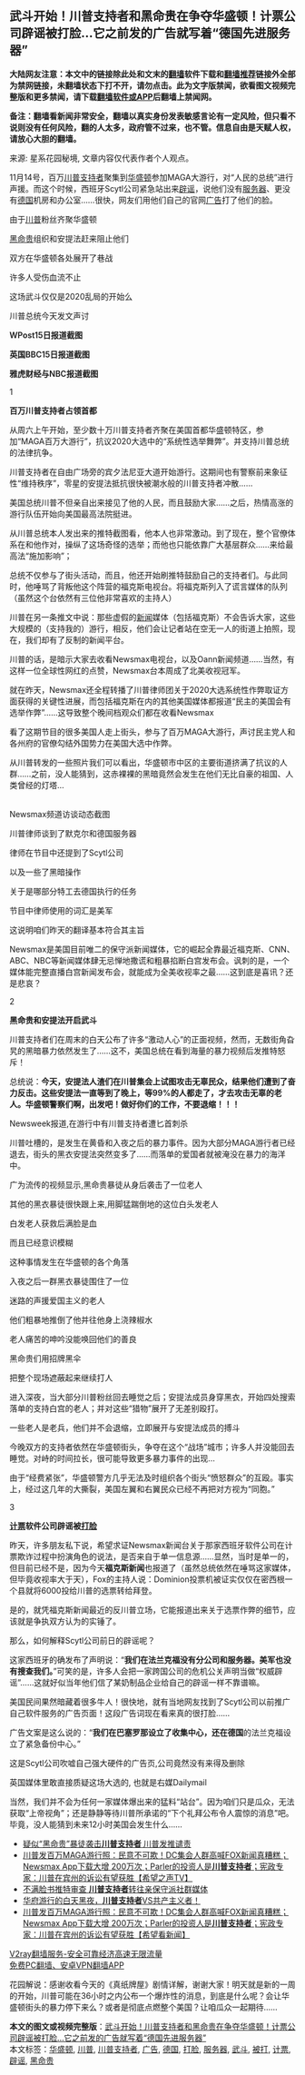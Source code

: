  <h2>武斗开始！川普支持者和黑命贵在争夺华盛顿！计票公司辟谣被打脸…它之前发的广告就写着“德国先进服务器”</h2> <p class="notice"><b>大陆网友注意：本文中的链接除此处和文末的<a href="https://github.com/bannedbook/fanqiang" >翻墙</a>软件下载和<a href="https://github.com/killgcd/justmysocks/blob/master/README.md">翻墙推荐</a>链接外全部为禁网链接，未翻墙状态下打不开，请勿点击。此为文字版禁闻，欲看图文视频完整版和更多禁闻，请下载<a href="https://github.com/bannedbook/fanqiang">翻墙软件或APP</a>后翻墙上禁闻网。</p><p>备注：翻墙看新闻非常安全，翻墙以真实身份发表敏感言论有一定风险，但只看不说则没有任何风险，翻的人太多，政府管不过来，也不管。信息自由是天赋人权，请放心大胆的翻墙。</b></p>  <div class="entry"> <p></p> <p>来源: 星系花园秘境, 文章内容仅代表作者个人观点。</p> <p>11月14号，百万<a href="https://www.bannedbook.org/bnews/tag/%E5%B7%9D%E6%99%AE%E6%94%AF%E6%8C%81%E8%80%85/" class="st_tag internal_tag" rel="tag" title="标签 川普支持者 下的日志">川普支持者</a>聚集到<a href="https://www.bannedbook.org/bnews/tag/%e5%8d%8e%e7%9b%9b%e9%a1%bf/" class="st_tag internal_tag" rel="tag" title="标签 华盛顿 下的日志">华盛顿</a>参加MAGA大游行，对“人民的总统”进行声援。而这个时候，西班牙Scytl公司紧急站出来<a href="https://www.bannedbook.org/bnews/tag/%E8%BE%9F%E8%B0%A3/" class="st_tag internal_tag" rel="tag" title="标签 辟谣 下的日志">辟谣</a>，说他们没有<a href="https://www.bannedbook.org/bnews/tag/%E6%9C%8D%E5%8A%A1%E5%99%A8/" class="st_tag internal_tag" rel="tag" title="标签 服务器 下的日志">服务器</a>、更没有<a href="https://www.bannedbook.org/bnews/tag/%e5%be%b7%e5%9b%bd/" class="st_tag internal_tag" rel="tag" title="标签 德国 下的日志">德国</a>机房和办公室……很快，网友们用他们自己的官网<a href="https://www.bannedbook.org/bnews/tag/%e5%b9%bf%e5%91%8a/" class="st_tag internal_tag" rel="tag" title="标签 广告 下的日志">广告</a>打了他们的脸。</p> <p>由于<a href="https://www.bannedbook.org/bnews/tag/%e5%b7%9d%e6%99%ae/" class="st_tag internal_tag" rel="tag" title="标签 川普 下的日志">川普</a>粉丝齐聚华盛顿</p> <p><a href="https://www.bannedbook.org/bnews/tag/%e9%bb%91%e5%91%bd%e8%b4%b5/" class="st_tag internal_tag" rel="tag" title="标签 黑命贵 下的日志">黑命贵</a>组织和安提法赶来阻止他们</p> <p>双方在华盛顿各处展开了巷战</p> <p>许多人受伤血流不止</p> <p>这场武斗仅仅是2020乱局的开始么</p> <p>川普总统今天发文声讨</p> <p><strong style="font-weight: 600;">WPost15日报道截图</strong></p> <p><strong style="font-weight: 600;">英国BBC15日报道截图</strong></p> <p><strong style="font-weight: 600;">雅虎财经与NBC报道截图</strong></p> <p>1</p> <p><strong style="font-weight: 600;">百万川普支持者占领首都</strong></p> <p>从周六上午开始，至少数十万川普支持者齐聚在美国首都华盛顿特区，参加“MAGA百万大游行”，抗议2020大选中的“系统性选举舞弊”。并支持川普总统的法律抗争。</p> <p></p> <p>川普支持者在自由广场旁的宾夕法尼亚大道开始游行。这期间也有警察前来象征性“维持秩序”，零星的安提法抵抗很快被潮水般的川普支持者冲散……</p> <p></p> <p>美国总统川普不但亲自出来接见了他的人民，而且鼓励大家……之后，热情高涨的游行队伍开始向美国最高法院挺进。</p> <p></p> <p>从川普总统本人发出来的推特截图看，他本人也非常激动。到了现在，整个官僚体系在和他作对，操纵了这场奇怪的选举；而他也只能依靠广大基层群众……来给最高法“施加影响”；</p> <p></p>  <p>总统不仅参与了街头活动，而且，他还开始刷推特鼓励自己的支持者们。与此同时，他唾骂了背叛他这个阵营的福克斯电视台。将福克斯列入了谎言媒体的队列（虽然这个台依然有三位他非常喜欢的主持人）</p> <p></p> <p></p> <p>川普在另一条推文中说：那些虚假的<span class='wp_keywordlink_affiliate'><a href="https://www.bannedbook.org/" title="新闻">新闻</a></span>媒体（包括福克斯）不会告诉大家，这些大规模的（支持我的）游行，相反，他们会让记者站在空无一人的街道上拍照，现在，我们却有了反制的新闻平台。</p> <p></p> <p>川普的话，是暗示大家去收看Newsmax电视台，以及Oann新闻频道……当然，有这样一位全球性网红的点赞，Newsmax台本周成了北美收视冠军。</p> <p></p> <p>就在昨天，Newsmax还全程转播了川普律师团关于2020大选系统性作弊取证方面获得的关键性进展，而包括福克斯在内的其他美国媒体都报道“民主的美国会有选举作弊”……这导致整个晚间档观众们都在收看Newsmax</p> <p></p> <p>看了这期节目的很多美国人走上街头，参与了百万MAGA大游行，声讨民主党人和各州府的官僚勾结外国势力在美国大选中作弊。</p> <p></p> <p>从川普转发的一些照片我们可以看出，华盛顿市中区的主要街道挤满了抗议的人群……之前，没人能猜到，这赤裸裸的黑暗竟然会发生在他们无比自豪的祖国、人类曾经的灯塔…</p> <p><br /> Newsmax频道访谈动态截图</p> <p>川普律师谈到了默克尔和德国服务器<br /> </p> <p>律师在节目中还提到了Scytl公司</p> <p>以及一些了黑暗操作</p> <p></p> <p>关于是哪部分特工去德国执行的任务</p> <p>节目中律师使用的词汇是美军</p> <p>这说明咱们昨天的翻译基本符合其主旨</p> <p></p> <p>Newsmax是美国目前唯二的保守派新闻媒体，它的崛起全靠最近福克斯、CNN、ABC、NBC等新闻媒体肆无忌惮地撒谎和粗暴掐断白宫发布会。讽刺的是，一个媒体能完整直播白宫新闻发布会，就能成为全美收视率之最……这到底是喜讯？还是悲哀？</p>  <p></p> <p>2</p> <p><strong style="font-weight: 600;">黑命贵和安提法开启武斗</strong></p> <p>川普支持者们在周末的白天公布了许多“激动人心”的正面视频，然而，无数街角旮旯的黑暗暴力依然发生了……这不，美国总统在看到海量的暴力视频后发推特怒斥！</p> <p></p> <p>总统说：<strong style="font-weight: 600;">今天，安提法人渣们在川普集会上试图攻击无辜民众，结果他们遭到了奋力反击。这些安提法一直等到了晚上，等99%的人都走了，才去攻击无辜的老人。华盛顿警察们啊，出发吧！做好你们的工作，不要退缩！！！</strong></p> <p>Newsweek报道,在游行中有川普支持者遭匕首刺杀</p> <p></p> <p>川普吐槽的，是发生在黄昏和入夜之后的暴力事件。因为大部分MAGA游行者已经退去，街头的黑衣安提法突然变多了……而落单的爱国者就被淹没在暴力的海洋中。</p> <p></p> <p>广为流传的视频显示,黑命贵暴徒从身后袭击了一位老人<br /> </p> <p>其他的黑衣暴徒很快跟上来,用脚猛踹倒地的这位白头发老人<br /> </p> <p>白发老人获救后满脸是血</p> <p>而且已经意识模糊</p> <p>这种事情发生在华盛顿的各个角落</p> <p></p> <p>入夜之后一群黑衣暴徒围住了一位</p> <p>迷路的声援爱国主义的老人</p> <p>他们粗暴地推倒了他并往他身上浇辣椒水<br /> </p> <p>老人痛苦的呻吟没能唤回他们的善良</p> <p>黑命贵们用招牌黑伞</p> <p>把整个现场遮蔽起来继续打人</p>  <p></p> <p>进入深夜，当大部分川普粉丝回去睡觉之后；安提法成员身穿黑衣，开始四处搜索落单的支持白宫的老人；并对这些“猎物”展开了无差别殴打。</p> <p></p> <p>一些老人是老兵，他们并不会退缩，立即展开与安提法成员的搏斗</p> <p></p> <p>今晚双方的支持者依然在华盛顿街头，争夺在这个“战场”城市；许多人并没能回去睡觉。对峙的时间拉长，很可能导致更多暴力事件的出现…</p> <p></p> <p>由于“经费紧张”，华盛顿警方几乎无法及时组织各个街头“愤怒群众”的互殴。事实上，经过这几年的大撕裂，美国左翼和右翼民众已经不再把对方视为“同胞。”</p> <p></p> <p>3</p> <p><strong style="font-weight: 600;"><a href="https://www.bannedbook.org/bnews/tag/%E8%AE%A1%E7%A5%A8/" class="st_tag internal_tag" rel="tag" title="标签 计票 下的日志">计票</a>软件公司辟谣被<a href="https://www.bannedbook.org/bnews/tag/%e6%89%93%e8%84%b8/" class="st_tag internal_tag" rel="tag" title="标签 打脸 下的日志">打脸</a></strong></p> <p>昨天，许多朋友私下说，希望求证Newsmax新闻台关于那家西班牙软件公司在计票欺诈过程中扮演角色的说法，是否来自于单一信息源……显然，当时是单一的，但目前已经不是，因为今天<strong style="font-weight: 600;">福克斯新闻</strong>也报道了（虽然总统依然在唾骂这家媒体，但毕竟收视率大于天），Fox的主持人说：Dominion投票机被证实仅仅在密西根一个县就将6000投给川普的选票转给拜登。</p> <p></p> <p>是的，就凭福克斯新闻最近的反川普立场，它能报道出来关于选票作弊的细节，应该就是争执双方认为的实锤了。</p> <p>那么，如何解释Scytl公司前日的辟谣呢？</p> <p>这家西班牙的确发布了声明说：“<strong style="font-weight: 600;">我们在法兰克福没有分公司和服务器。美军也没有搜查我们。</strong>”可笑的是，许多人会把一家跨国公司的危机公关声明当做“权威辟谣”……这就好似当年他们信了某奶制品企业给自己的辟谣一样不靠谱嘛。</p> <p>美国民间果然暗藏着很多牛人！很快地，就有当地网友找到了Scytl公司以前推广自己软件服务的广告页面！这段广告词现在看来真的很打脸……</p> <p>广告文案是这么说的：“<strong style="font-weight: 600;">我们在巴塞罗那设立了收集中心，还在</strong><strong style="font-weight: 600;">德国</strong>的法兰克福设立了紧急备份中心。”</p> <p>这是Scytl公司吹嘘自己强大硬件的广告页,公司竟然没有来得及删除</p> <p>英国媒体里敢直接质疑这场大选的, 也就是右媒Dailymail</p> <p>当然，我们并不会为任何一家媒体爆出来的猛料“站台”。因为咱们只是瓜众，无法获取“上帝视角”；还是静静等待川普所承诺的“下个礼拜公布令人震惊的消息”吧。毕竟，没人能猜到未来12小时美国会发生什么……</p> <p></p>  <ul class='op-related-articles' title='相关阅读'> <li><a href='https://www.bannedbook.org/bnews/cnnews/20201116/1431649.html' target='_blank'>疑似“黑命贵”暴徒袭击<b>川普支持者</b> 川普发推谴责</a></li> <li><a href='https://www.bannedbook.org/bnews/bannedvideo/20201116/1431621.html' target='_blank'>川普发百万MAGA游行照：民意不可欺！DC集会人群高喊FOX新闻真糟糕；Newsmax App下载大增 200万次；Parler的投资人是<b>川普支持者</b>；宪政专家：川普在宾州的诉讼有望获胜【希望之声TV】</a></li> <li><a href='https://www.bannedbook.org/bnews/cnnews/20201116/1431613.html' target='_blank'>不满脸书推特审查 <b>川普支持者</b>转往亲保守派社群媒体</a></li> <li><a href='https://www.bannedbook.org/bnews/bannedvideo/20201115/1431529.html' target='_blank'>华府游行的白天黑夜，<b>川普支持者</b>VS共产主义者！</a></li> <li><a href='https://www.bannedbook.org/bnews/bannedvideo/20201115/1431491.html' target='_blank'>川普发百万MAGA游行照：民意不可欺！DC集会人群高喊FOX新闻真糟糕；Newsmax App下载大增 200万次；Parler的投资人是<b>川普支持者</b>；宪政专家：川普在宾州的诉讼有望获胜【希望看新闻】</a></li> </ul> <p class="texttj"> <a href="https://www.bannedbook.org/forum23/topic22702.html" target="_blank">V2ray翻墙服务-安全可靠经济高速无限流量</a><br/> <a href="https://github.com/bannedbook/fanqiang/wiki/%E7%A6%81%E9%97%BB%E7%BD%91%E5%AE%89%E5%8D%93%E7%BF%BB%E5%A2%99%E6%96%B0%E9%97%BBAPP" target="_blank">免费PC翻墙、安卓VPN翻墙APP</a></p><p>花园解说：感谢收看今天的《真纸牌屋》剧情详解，谢谢大家！明天就是新的一周的开始，川普可能在36小时之内公布一个爆炸性的消息，到底是什么呢？会让华盛顿街头的暴力停下来么？或者是彻底点燃整个美国？让咱瓜众一起期待……</p><a name='sharetosocial'></a>       <div><b>本文的图文或视频完整版</b>：<a href='https://www.bannedbook.org/bnews/cbnews/20201116/1431640.html'>武斗开始！川普支持者和黑命贵在争夺华盛顿！计票公司辟谣被打脸…它之前发的广告就写着“德国先进服务器”</a></div>  </div><!--END ENTRY--> <div class="postfooter"> <div>本文标签：<a href="https://www.bannedbook.org/bnews/tag/%e5%8d%8e%e7%9b%9b%e9%a1%bf/" rel="tag">华盛顿</a>, <a href="https://www.bannedbook.org/bnews/tag/%e5%b7%9d%e6%99%ae/" rel="tag">川普</a>, <a href="https://www.bannedbook.org/bnews/tag/%E5%B7%9D%E6%99%AE%E6%94%AF%E6%8C%81%E8%80%85/" rel="tag">川普支持者</a>, <a href="https://www.bannedbook.org/bnews/tag/%e5%b9%bf%e5%91%8a/" rel="tag">广告</a>, <a href="https://www.bannedbook.org/bnews/tag/%e5%be%b7%e5%9b%bd/" rel="tag">德国</a>, <a href="https://www.bannedbook.org/bnews/tag/%e6%89%93%e8%84%b8/" rel="tag">打脸</a>, <a href="https://www.bannedbook.org/bnews/tag/%E6%9C%8D%E5%8A%A1%E5%99%A8/" rel="tag">服务器</a>, <a href="https://www.bannedbook.org/bnews/tag/%E6%AD%A6%E6%96%97/" rel="tag">武斗</a>, <a href="https://www.bannedbook.org/bnews/tag/%E8%A2%AB%E6%89%93/" rel="tag">被打</a>, <a href="https://www.bannedbook.org/bnews/tag/%E8%AE%A1%E7%A5%A8/" rel="tag">计票</a>, <a href="https://www.bannedbook.org/bnews/tag/%E8%BE%9F%E8%B0%A3/" rel="tag">辟谣</a>, <a href="https://www.bannedbook.org/bnews/tag/%e9%bb%91%e5%91%bd%e8%b4%b5/" rel="tag">黑命贵</a></div>  </div><!--END POSTFOOTER--> 